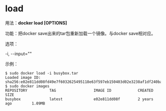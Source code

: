 # load<a name="ZH-CN_TOPIC_0184808267"></a>

用法：**docker load \[OPTIONS\]**

功能：把docker save出来的tar包重新加载一个镜像。与docker save相对应。

选项：

-i, --input=""

示例：

```
$ sudo docker load -i busybox.tar
Loaded image ID: sha256:e02e811dd08fd49e7f6032625495118e63f597eb150403d02e3238af1df240ba
$ sudo docker images
REPOSITORY          TAG                 IMAGE ID            CREATED             SIZE
busybox             latest              e02e811dd08f        2 years ago         1.09MB
```

